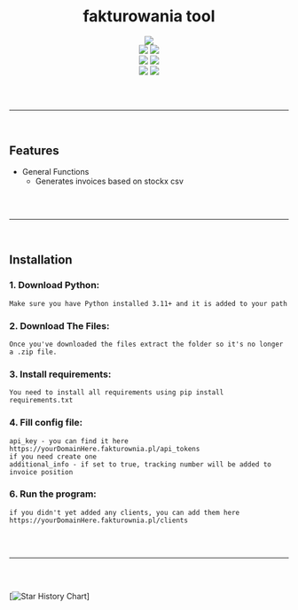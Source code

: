 
<h1 align="center">
  fakturowania tool
</h1>

<div align="center">
  <img  src="https://cdn.discordapp.com/attachments/1162128087228625109/1162161932451721266/image.png" size="20">
  <br>
  <img  src="https://img.shields.io/github/languages/top/karolwelc/fakturownia-tool?color=6d00c1">
  <img  src="https://img.shields.io/github/stars/karolwelc/fakturownia-tool?color=6d00c1&logoColor=6d00c1">
  <br>
  <img  src="https://img.shields.io/github/commit-activity/w/karolwelc/fakturownia-tool?color=6d00c1">
  <img  src="https://img.shields.io/github/last-commit/karolwelc/fakturownia-tool?color=6d00c1&logoColor=6d00c1">
  <br>
  <img  src="https://img.shields.io/github/issues/Smug246/karolwelc/fakturownia-tool?color=6d00c1&logoColor=6d00c1">
  <img  src="https://img.shields.io/github/issues-closed/Smug246/karolwelc/fakturownia-tool?color=6d00c1&logoColor=6d00c1">
  <hr  style="border-radius: 2%; margin-top: 60px; margin-bottom: 60px;"  noshade=""  size="20"  width="100%">
</div>

## Features

- General Functions
    - Generates invoices based on stockx csv
 
<hr  style="border-radius: 2%; margin-top: 60px; margin-bottom: 60px;"  noshade=""  size="20"  width="100%">
  
## Installation

### 1. Download Python:

```
Make sure you have Python installed 3.11+ and it is added to your path
```
### 2. Download The Files:

```
Once you've downloaded the files extract the folder so it's no longer a .zip file.
```
### 3. Install requirements:
```
You need to install all requirements using pip install requirements.txt
```
### 4. Fill config file:

```
api_key - you can find it here https://yourDomainHere.fakturownia.pl/api_tokens
if you need create one
additional_info - if set to true, tracking number will be added to invoice position
```

### 6. Run the program:

```
if you didn't yet added any clients, you can add them here https://yourDomainHere.fakturownia.pl/clients
```

<hr  style="border-radius: 2%; margin-top: 60px; margin-bottom: 60px;"  noshade=""  size="20"  width="100%">
  
[![Star History Chart](https://api.star-history.com/svg?repos=karolwelc/fakturownia-tool&type=Date)]
